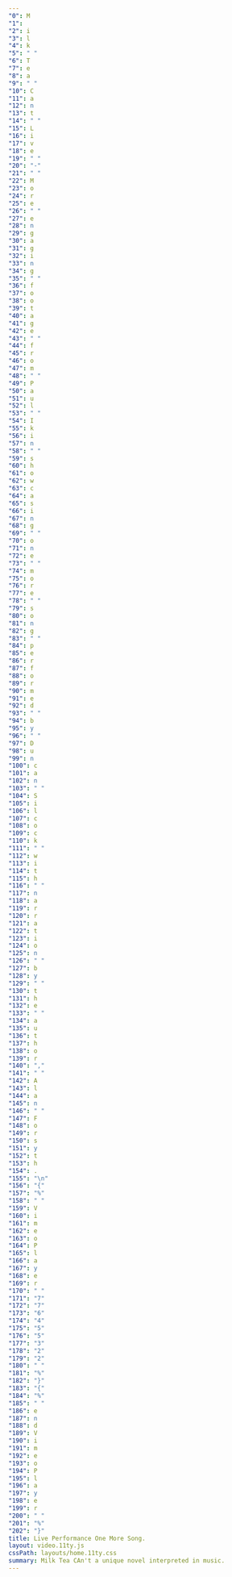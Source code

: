 ```yaml
---
"0": M
"1": ﻿
"2": i
"3": l
"4": k
"5": " "
"6": T
"7": e
"8": a
"9": " "
"10": C
"11": a
"12": n
"13": t
"14": " "
"15": L
"16": i
"17": v
"18": e
"19": " "
"20": "-"
"21": " "
"22": M
"23": o
"24": r
"25": e
"26": " "
"27": e
"28": n
"29": g
"30": a
"31": g
"32": i
"33": n
"34": g
"35": " "
"36": f
"37": o
"38": o
"39": t
"40": a
"41": g
"42": e
"43": " "
"44": f
"45": r
"46": o
"47": m
"48": " "
"49": P
"50": a
"51": u
"52": l
"53": " "
"54": I
"55": k
"56": i
"57": n
"58": " "
"59": s
"60": h
"61": o
"62": w
"63": c
"64": a
"65": s
"66": i
"67": n
"68": g
"69": " "
"70": o
"71": n
"72": e
"73": " "
"74": m
"75": o
"76": r
"77": e
"78": " "
"79": s
"80": o
"81": n
"82": g
"83": " "
"84": p
"85": e
"86": r
"87": f
"88": o
"89": r
"90": m
"91": e
"92": d
"93": " "
"94": b
"95": y
"96": " "
"97": D
"98": u
"99": n
"100": c
"101": a
"102": n
"103": " "
"104": S
"105": i
"106": l
"107": c
"108": o
"109": c
"110": k
"111": " "
"112": w
"113": i
"114": t
"115": h
"116": " "
"117": n
"118": a
"119": r
"120": r
"121": a
"122": t
"123": i
"124": o
"125": n
"126": " "
"127": b
"128": y
"129": " "
"130": t
"131": h
"132": e
"133": " "
"134": a
"135": u
"136": t
"137": h
"138": o
"139": r
"140": ","
"141": " "
"142": A
"143": l
"144": a
"145": n
"146": " "
"147": F
"148": o
"149": r
"150": s
"151": y
"152": t
"153": h
"154": .
"155": "\n"
"156": "{"
"157": "%"
"158": " "
"159": V
"160": i
"161": m
"162": e
"163": o
"164": P
"165": l
"166": a
"167": y
"168": e
"169": r
"170": " "
"171": "7"
"172": "7"
"173": "6"
"174": "4"
"175": "5"
"176": "5"
"177": "3"
"178": "2"
"179": "2"
"180": " "
"181": "%"
"182": "}"
"183": "{"
"184": "%"
"185": " "
"186": e
"187": n
"188": d
"189": V
"190": i
"191": m
"192": e
"193": o
"194": P
"195": l
"196": a
"197": y
"198": e
"199": r
"200": " "
"201": "%"
"202": "}"
title: Live Performance One More Song.
layout: video.11ty.js
cssPath: layouts/home.11ty.css
summary: ﻿Milk Tea CAn't a unique novel interpreted in music.
---
```


